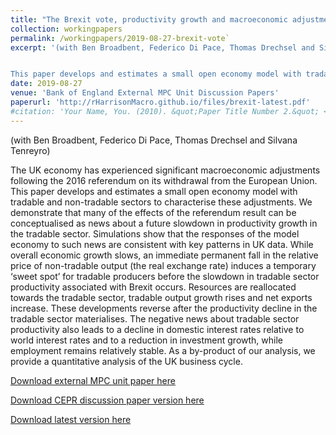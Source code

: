 ```yaml
---
title: "The Brexit vote, productivity growth and macroeconomic adjustments in the United Kingdom"
collection: workingpapers
permalink: /workingpapers/2019-08-27-brexit-vote`
excerpt: '(with Ben Broadbent, Federico Di Pace, Thomas Drechsel and Silvana Tenreyro)


This paper develops and estimates a small open economy model with tradable and non-tradable sectors to characterise the significant macroeconomic adjustments in the UK economy following the 2016 referendum on its withdrawal from the European Union. Many of the effects of the referendum result can be conceptualised as news about a future slowdown in productivity growth in the tradable sector. Simulations show that the responses of the model economy to such news are consistent with key patterns in UK data. While overall economic growth slows, an immediate permanent fall in the relative price of non-tradable output (the real exchange rate) induces a temporary ‘sweet spot’ for tradable producers before the slowdown in tradable sector productivity associated with Brexit occurs.'
date: 2019-08-27
venue: 'Bank of England External MPC Unit Discussion Papers'
paperurl: 'http://rHarrisonMacro.github.io/files/brexit-latest.pdf'
#citation: 'Your Name, You. (2010). &quot;Paper Title Number 2.&quot; <i>Journal 1</i>. 1(2).'
---
```

(with Ben Broadbent, Federico Di Pace, Thomas Drechsel and Silvana Tenreyro)

The UK economy has experienced significant macroeconomic adjustments following the 2016 referendum on its withdrawal from the European Union. This paper develops and estimates a small open economy model with tradable and non-tradable sectors to characterise these adjustments. We demonstrate that many of the effects of the referendum result can be conceptualised as news about a future slowdown in productivity growth in the tradable sector. Simulations show that the responses of the model economy to such news are consistent with key patterns in UK data. While overall economic growth slows, an immediate permanent fall in the relative price of non-tradable output (the real exchange rate) induces a temporary ‘sweet spot’ for tradable producers before the slowdown in tradable sector productivity associated with Brexit occurs. Resources are reallocated towards the tradable sector, tradable output growth rises and net exports increase. These developments reverse after the productivity decline in the tradable sector materialises. The negative news about tradable sector productivity also leads to a decline in domestic interest rates relative to world interest rates and to a reduction in investment growth, while employment remains relatively stable. As a by-product of our analysis, we provide a quantitative analysis of the UK business cycle.

[Download external MPC unit paper here](http://rHarrisonMacro.github.io/files/XXX.pdf)

[Download CEPR discussion paper version here](http://rHarrisonMacro.github.io/files/XXX.pdf)

[Download latest version here](http://rHarrisonMacro.github.io/files/brexit-latest.pdf)

